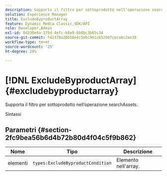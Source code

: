 ```yaml
---
description: Supporta il filtro per sottoprodotto nell’operazione searchAssets.
solution: Experience Manager
title: ExcludeByproductArray
feature: Dynamic Media Classic,SDK/API
role: Developer,Admin
exl-id: 0d238e6a-175d-4efc-b8a9-6b8bc3b65c34
source-git-commit: f42378a20b58e4c5ebc961c6526d7cecabc2ae38
workflow-type: tm+mt
source-wordcount: '25'
ht-degree: 20%

---
```


# [!DNL ExcludeByproductArray]{#excludebyproductarray}

Supporta il filtro per sottoprodotto nell’operazione searchAssets.

Sintassi

## Parametri {#section-2fc9bea56b6d4b72b80d4f04c5f9b862}

| Nome | Tipo | Descrizione |
|---|---|---|
| elementi | `types:ExcludeByproductCondition` | Elemento nell&#39;array. |
